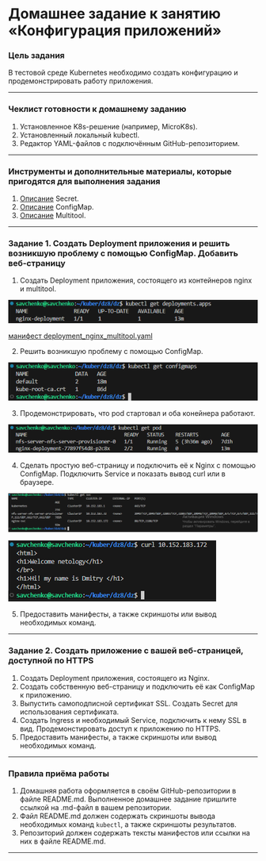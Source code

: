 # Домашнее задание к занятию «Конфигурация приложений»

### Цель задания

В тестовой среде Kubernetes необходимо создать конфигурацию и продемонстрировать работу приложения.

------

### Чеклист готовности к домашнему заданию

1. Установленное K8s-решение (например, MicroK8s).
2. Установленный локальный kubectl.
3. Редактор YAML-файлов с подключённым GitHub-репозиторием.

------

### Инструменты и дополнительные материалы, которые пригодятся для выполнения задания

1. [Описание](https://kubernetes.io/docs/concepts/configuration/secret/) Secret.
2. [Описание](https://kubernetes.io/docs/concepts/configuration/configmap/) ConfigMap.
3. [Описание](https://github.com/wbitt/Network-MultiTool) Multitool.

------

### Задание 1. Создать Deployment приложения и решить возникшую проблему с помощью ConfigMap. Добавить веб-страницу

1. Создать Deployment приложения, состоящего из контейнеров nginx и multitool.

![](https://github.com/teplodizain/-Terraform/blob/main/Kubernetes/jpg/8/dz8-1.1.png)

[манифест deployment_nginx_multitool.yaml](https://github.com/teplodizain/-Terraform/blob/main/Kubernetes/jpg/8/dz1/deployment_nginx_multitool.yaml)

2. Решить возникшую проблему с помощью ConfigMap.

![](https://github.com/teplodizain/-Terraform/blob/main/Kubernetes/jpg/8/dz8-1.2.png)

3. Продемонстрировать, что pod стартовал и оба конейнера работают.

![](https://github.com/teplodizain/-Terraform/blob/main/Kubernetes/jpg/8/dz8-1.3.png)

4. Сделать простую веб-страницу и подключить её к Nginx с помощью ConfigMap. Подключить Service и показать вывод curl или в браузере.

![](https://github.com/teplodizain/-Terraform/blob/main/Kubernetes/jpg/8/dz8-1.4.png)

![](https://github.com/teplodizain/-Terraform/blob/main/Kubernetes/jpg/8/dz8-1.5.png)

5. Предоставить манифесты, а также скриншоты или вывод необходимых команд.

------

### Задание 2. Создать приложение с вашей веб-страницей, доступной по HTTPS 

1. Создать Deployment приложения, состоящего из Nginx.
2. Создать собственную веб-страницу и подключить её как ConfigMap к приложению.
3. Выпустить самоподписной сертификат SSL. Создать Secret для использования сертификата.
4. Создать Ingress и необходимый Service, подключить к нему SSL в вид. Продемонстировать доступ к приложению по HTTPS. 
4. Предоставить манифесты, а также скриншоты или вывод необходимых команд.

------

### Правила приёма работы

1. Домашняя работа оформляется в своём GitHub-репозитории в файле README.md. Выполненное домашнее задание пришлите ссылкой на .md-файл в вашем репозитории.
2. Файл README.md должен содержать скриншоты вывода необходимых команд `kubectl`, а также скриншоты результатов.
3. Репозиторий должен содержать тексты манифестов или ссылки на них в файле README.md.

------

